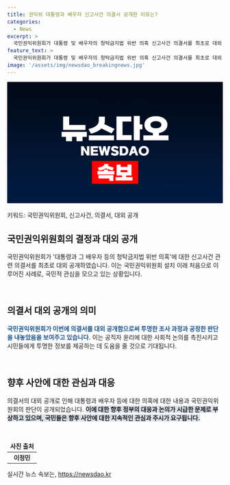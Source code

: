 ```yaml
---
title: 권익위 대통령과 배우자 신고사건 의결서 공개한 이유는?
categories:
  - News
excerpt: >
  국민권익위원회가 대통령 및 배우자의 청탁금지법 위반 의혹 신고사건 의결서를 최초로 대외 공개했다. 국민권익위의 부위원장은 이를 서울 종로구 정부서울청사에서 공개하며 역사적인 순간을 만들었다. 대외 공개된 이번 신고사건 관련 의결서는 국민권익위원회 설립 이후 처음으로 공개되었다.
feature_text: >
  국민권익위원회가 대통령 및 배우자의 청탁금지법 위반 의혹 신고사건 의결서를 최초로 대외 공개했다. 국민권익위의 부위원장은 이를 서울 종로구 정부서울청사에서 공개하며 역사적인 순간을 만들었다. 대외 공개된 이번 신고사건 관련 의결서는 국민권익위원회 설립 이후 처음으로 공개되었다.
image: '/assets/img/newsdao_breakingnews.jpg'
---
```


<p><img src="/assets/img/newsdao_breakingnews.jpg" alt="firstkoreanews 속보" /></p>

<p>키워드: 국민권익위원회, 신고사건, 의결서, 대외 공개</p>

<h2 data-ke-size="size26">국민권익위원회의 결정과 대외 공개</h2>

<p>국민권익위원회가 '대통령과 그 배우자 등의 청탁금지법 위반 의혹'에 대한 신고사건 관련 의결서를 최초로 대외 공개하였습니다. 이는 국민권익위원회 설치 이래 처음으로 이루어진 사례로, 국민적 관심을 모으고 있는 상황입니다.</p>

<p data-ke-size="size16">&nbsp;</p>

<h2 data-ke-size="size24">의결서 대외 공개의 의미</h2>

<p><b><span style="color: #1a5490;">국민권익위원회가 이번에 의결서를 대외 공개함으로써 투명한 조사 과정과 공정한 판단을 내놓았음을 보여주고 있습니다.</span></b> 이는 공직자 윤리에 대한 사회적 논의를 촉진시키고 시민들에게 투명한 정보를 제공하는 데 도움을 줄 것으로 기대됩니다.</p>

<p data-ke-size="size16">&nbsp;</p>

<h2 data-ke-size="size24">향후 사안에 대한 관심과 대응</h2>

<p>의결서의 대외 공개로 인해 대통령과 배우자 등에 대한 의혹에 대한 내용과 국민권익위원회의 판단이 공개되었습니다. <b><span style="background-color: #21538527;">이에 대한 향후 정부의 대응과 논의가 시급한 문제로 부상하고 있으며, 국민들은 향후 사안에 대한 지속적인 관심과 주시가 요구됩니다.</span></b></p>

<p data-ke-size="size16">&nbsp;</p>

<table>
    <thead>
        <tr>
            <td style="text-align: center; height: 17px;"><b>사진 출처</b></td>
        </tr>
    </thead>
    <tbody>
        <tr>
            <td style="text-align: center; height: 17px;"><b>이정민</b></td>
        </tr>
    </tbody>
</table>
실시간 뉴스 속보는, <a href="https://newsdao.kr" rel="dofollow">https://newsdao.kr</a>


